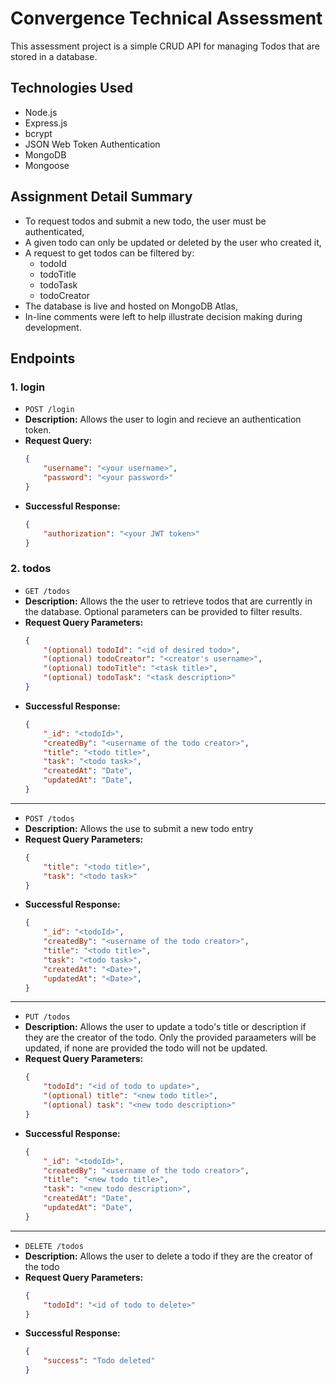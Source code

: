 # Convergence Technical Assessment

This assessment project is a simple CRUD API for managing Todos that are stored in a database. 

## Technologies Used
- Node.js
- Express.js
- bcrypt
- JSON Web Token Authentication
- MongoDB
- Mongoose

## Assignment Detail Summary
- To request todos and submit a new todo, the user must be authenticated,
- A given todo can only be updated or deleted by the user who created it,
- A request to get todos can be filtered by:
    - todoId
    - todoTitle
    - todoTask
    - todoCreator
- The database is live and hosted on MongoDB Atlas,
- In-line comments were left to help illustrate decision making during development.

## Endpoints
### 1. login
- `POST /login`
- **Description:** Allows the user to login and recieve an authentication token.
- **Request Query:**
    ```json
    {
        "username": "<your username>",
        "password": "<your password>"
    }
    ```
- **Successful Response:** 
    ```json
    {
        "authorization": "<your JWT token>"
    }
    ```
### 2. todos
- `GET /todos`
- **Description:** Allows the the user to retrieve todos that are currently in the database. Optional parameters can be provided to filter results.
- **Request Query Parameters:**
    ```json
    {
        "(optional) todoId": "<id of desired todo>",
        "(optional) todoCreator": "<creator's username>",
        "(optional) todoTitle": "<task title>",
        "(optional) todoTask": "<task description>"
    }
    ```
- **Successful Response:** 
    ```json
    {
        "_id": "<todoId>",
        "createdBy": "<username of the todo creator>",
        "title": "<todo title>",
        "task": "<todo task>",
        "createdAt": "Date",
        "updatedAt": "Date",
    }
    ```
---
- `POST /todos`
- **Description:** Allows the use to submit a new todo entry
- **Request Query Parameters:**
    ```json
    {
        "title": "<todo title>",
        "task": "<todo task>"
    }   
    ```
- **Successful Response:**
    ```json
    {
        "_id": "<todoId>",
        "createdBy": "<username of the todo creator>",
        "title": "<todo title>",
        "task": "<todo task>",
        "createdAt": "<Date>",
        "updatedAt": "<Date>",
    }
    ```
---
- `PUT /todos`
- **Description:** Allows the user to update a todo's title or description if they are the creator of the todo. Only the provided paraameters will be updated, if none are provided the todo will not be updated.
- **Request Query Parameters:**
    ```json
    {
        "todoId": "<id of todo to update>",
        "(optional) title": "<new todo title>",
        "(optional) task": "<new todo description>"
    }
    ```
- **Successful Response:**
    ```json
    {
        "_id": "<todoId>",
        "createdBy": "<username of the todo creator>",
        "title": "<new todo title>",
        "task": "<new todo description>",
        "createdAt": "Date",
        "updatedAt": "Date",
    }
    ```
---
- `DELETE /todos`
- **Description:** Allows the user to delete a todo if they are the creator of the todo
- **Request Query Parameters:**
    ```json
    {
        "todoId": "<id of todo to delete>"
    }
    ```
- **Successful Response:**
    ```json
    {
        "success": "Todo deleted"
    }
    ```
